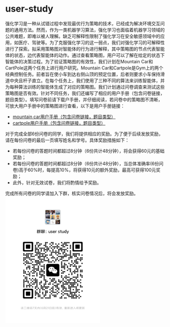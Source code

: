 # user-study
强化学习是一种从试错过程中发现最优行为策略的技术，已经成为解决环境交互问题的通用方法。然而，作为一类机器学习算法，强化学习也面临着机器学习领域的公共难题，即难以被人理解。缺乏可解释性限制了强化学习在安全敏感领域中的应用，如医疗、驾驶等。为了克服强化学习的这一弱点，我们对强化学习的可解释性进行了探索。拟采用策略图对智能体的行为进行解释，其中策略图的节点代表智能体的状态，边代表智能体的动作。通过查看策略图，用户可以了解在给定的状态下智能体的决策过程。为了验证策略图的有效性，我们计划在Mountain Car和CartPole这两个任务上进行用户研究。Mountain Car和Cartpole是Gym上的两个经典控制任务。前者旨在使小车到达右侧山顶的预定位置，后者则要求小车保持滑道中央且杆子直立。在每个任务上，我们使用了三种不同的算法来训练智能体，并为每种算法训练的智能体生成了对应的策略图。我们计划通过问卷调查来测试这些策略图是否有效。针对不同任务，我们还编写了相应的用户手册（包含问卷链接，题目类型）。填写问卷前请下载户手册，并仔细阅读，若问卷中的策略图不清晰，可放大用户手册中的策略图进行查看，以下是用户手册链接：
- [mountain car用户手册（包含问卷链接，题目类型）](https://github.com/axaiII/user-study/blob/main/mountain%20car%E7%94%A8%E6%88%B7%E6%89%8B%E5%86%8C.pdf)
- [cartpole用户手册（包含问卷链接，题目类型）](https://github.com/axaiII/user-study/blob/main/cartpole%E7%94%A8%E6%88%B7%E6%89%8B%E5%86%8C.pdf)<br>

对于完成全部6份问卷的同学，我们将提供相应的奖励。为了便于后续发放奖励，请在每份问卷的最后一页填写姓名和学号。具体奖励措施如下：
- 若每份问卷的答题时间都超过8分钟（6份共计48分钟），将会获得60元的基础奖励；
- 若每份问卷的答题时间都超过8分钟（6份共计48分钟），当总体准确率(6份问卷)高于60%时，每提高10%，将获得10元的额外奖励，最高可获得100元奖励；
- 此外，针对无效试卷，我们将酌情给予奖励。

完成所有问卷的同学请加入下群，核实问卷情况后，将会发放奖励。<br>
<img src='https://github.com/axaiII/user-study/blob/main/621.png' style='width: 300px; height: 400px;'>
